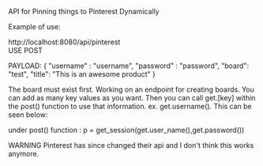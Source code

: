  API for Pinning things to Pinterest Dynamically

Example of use:

http://localhost:8080/api/pinterest  
USE POST

PAYLOAD:
{
"username" : "username",
"password" : "password",
"board": "test",
"title": "This is an awesome product"
}

The board must exist first. Working on an endpoint for creating boards. You can add as many key values as you want. Then you can call get.[key] within the post() function to use that information. ex. get.username(). This can be seen below:

under post() function :  p = get_session(get.user_name(),get.password())

WARNING Pinterest has since changed their api and I don't think this works anymore. 
        
       


